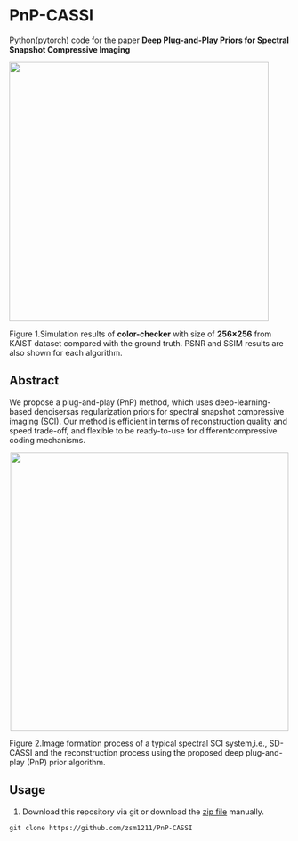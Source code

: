 # PnP-CASSI
Python(pytorch) code for the paper **Deep Plug-and-Play Priors for Spectral Snapshot Compressive Imaging**

<p align="left">
<img src="https://github.com/zsm1211/PnP-CASSI/blob/main/img/Simu_colorchecker_256-1.png?height="600" width="466"raw=true">
</p>

Figure 1.Simulation results of **color-checker** with size of **256×256** from KAIST dataset compared with the ground truth. PSNR and SSIM results are also shown for each algorithm.

## Abstract
We propose a plug-and-play (PnP) method, which uses deep-learning-based denoisersas regularization priors for spectral snapshot compressive imaging (SCI). Our method is efficient in terms of reconstruction quality and speed trade-off, and flexible to be ready-to-use for differentcompressive coding mechanisms.

<p align="center">
<img src="https://github.com/zsm1211/PnP-CASSI/blob/main/img/fig01_flow_chart-1.png?height="300" width="500" raw=true">
</p>

Figure 2.Image formation process of a typical spectral SCI system,i.e., SD-CASSI and the reconstruction process using the proposed deep plug-and-play (PnP) prior algorithm.

## Usage
1. Download this repository via git or download the [zip file]() manually.
```
git clone https://github.com/zsm1211/PnP-CASSI
```
